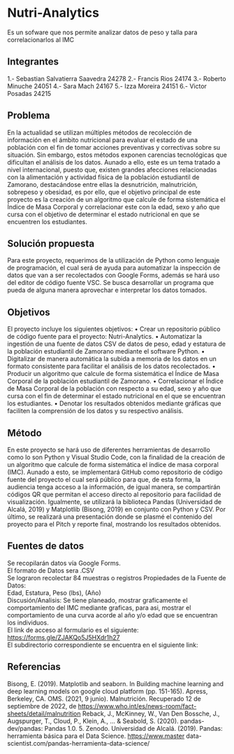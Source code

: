 # Nutri-Analytics
Es un sofware que nos permite analizar datos de peso y talla para correlacionarlos al IMC
## Integrantes
1.- Sebastian Salvatierra Saavedra 24278
2.- Francis Rios 24174 
3.- Roberto Minuche 24051
4.- Sara Mach 24167
5.- Izza Moreira 24151
6.- Victor Posadas 24215
## Problema
En la actualidad se utilizan múltiples métodos de recolección de información en el ámbito nutricional para evaluar el estado de una población con el fin de tomar acciones preventivas y correctivas sobre su situación. Sin embargo, estos métodos exponen carencias tecnológicas que dificultan el análisis de los datos. Aunado a ello, este es un tema tratado a nivel internacional, puesto que, existen grandes afecciones relacionadas con la alimentación y actividad física de la población estudiantil de Zamorano, destacándose entre ellas la desnutrición, malnutrición, sobrepeso y obesidad, es por ello, que el objetivo principal de este proyecto es la creación de un algoritmo que calcule de forma sistemática el Índice de Masa Corporal y correlacionar este con la edad, sexo y año que cursa con el objetivo de determinar el estado nutricional en que se encuentren los estudiantes.
## Solución propuesta
Para este proyecto, requerimos de la utilización de Python como lenguaje de programación, el cual será de ayuda para automatizar la inspección de datos que van a ser recolectados con Google Forms, además se hará uso del editor de código fuente VSC. Se busca desarrollar un programa que pueda de alguna manera aprovechar e interpretar los datos tomados.
## Objetivos
El proyecto incluye los siguientes objetivos:
• Crear un repositorio público de código fuente para el proyecto: Nutri-Analytics.
• Automatizar la ingestión de una fuente de datos CSV de datos de peso, edad y estatura de la población estudiantil de Zamorano mediante el software Python.
• Digitalizar de manera automática la subida a memoria de los datos en un formato consistente para facilitar el análisis de los datos recolectados.
• Producir un algoritmo que calcule de forma sistemática el Índice de Masa Corporal de la población estudiantil de Zamorano.
• Correlacionar el Índice de Masa Corporal de la población con respecto a su edad, sexo y año que cursa con el fin de determinar el estado nutricional en el que se encuentran los estudiantes.
• Denotar los resultados obtenidos mediante gráficas que faciliten la comprensión de los datos y su respectivo análisis.
## Método
En este proyecto se hará uso de diferentes herramientas de desarrollo como lo son Python y Visual Studio Code, con la finalidad de la creación de un algoritmo que calcule de forma sistemática el índice de masa corporal (IMC). Aunado a esto, se implementará GitHub como repositorio de código fuente del proyecto el cual será público para que, de esta forma, la audiencia tenga acceso a la información, de igual manera, se compartirán códigos QR que permitan el acceso directo al repositorio para facilidad de visualización. Igualmente, se utilizará la biblioteca Pandas (Universidad de Alcalá, 2019) y Matplotlib (Bisong, 2019) en conjunto con Python y CSV.
Por último, se realizará una presentación donde se plasmé el contenido del proyecto para el Pitch y reporte final, mostrando los resultados obtenidos.
## Fuentes de datos
Se recopilarán datos vía Google Forms.  
El formato de Datos sera .CSV  
Se lograron recolectar 84 muestras o registros
Propiedades de la Fuente de Datos:  
Edad, Estatura, Peso (lbs), (Año)  
Discusión/Analisis: Se tiene planeado, mostrar graficamente el comportamiento del IMC mediante graficas, para asi, mostrar el comportamiento de una curva acorde al año y/o edad que se encuentran los individuos.  
El link de acceso al formulario es el siguiente: https://forms.gle/ZJAKQo5J5HXdr1h27  
El subdirectorio correspondiente se encuentra en el siguiente link:
## Referencias
Bisong, E. (2019). Matplotlib and seaborn. In Building machine learning and deep learning models on google cloud platform (pp. 151-165). Apress, Berkeley, CA.
OMS. (2021, 9 junio). Malnutrición. Recuperado 12 de septiembre de 2022, de https://www.who.int/es/news-room/fact-sheets/detail/malnutrition
Reback, J., McKinney, W., Van Den Bossche, J., Augspurger, T., Cloud, P., Klein, A., ... & Seabold, S. (2020). pandas-dev/pandas: Pandas 1.0. 5. Zenodo.
Universidad de Alcalá. (2019). Pandas: herramienta básica para el Data Science. https://www.master data-scientist.com/pandas-herramienta-data-science/
